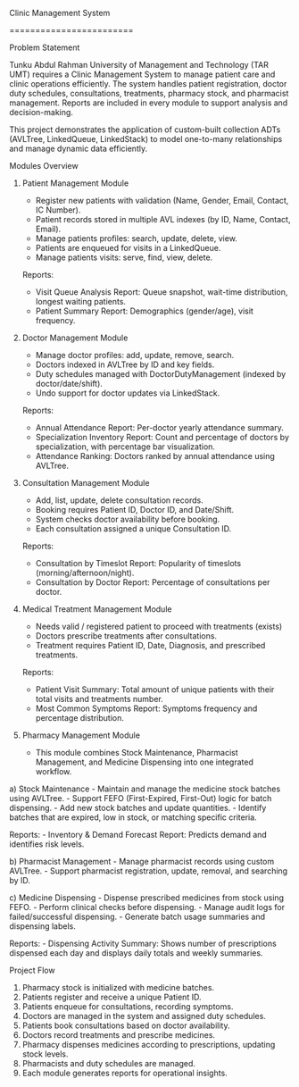 Clinic Management System

========================

Problem Statement

Tunku Abdul Rahman University of Management and Technology (TAR UMT) requires a Clinic Management System to manage patient care and clinic operations efficiently. The system handles patient registration, doctor duty schedules, consultations, treatments, pharmacy stock, and pharmacist management. Reports are included in every module to support analysis and decision-making.

This project demonstrates the application of custom-built collection ADTs (AVLTree, LinkedQueue, LinkedStack) to model one-to-many relationships and manage dynamic data efficiently.

Modules Overview

1. Patient Management Module
	- Register new patients with validation (Name, Gender, Email, Contact, IC Number).
	- Patient records stored in multiple AVL indexes (by ID, Name, Contact, Email).
	- Manage patients profiles: search, update, delete, view.
	- Patients are enqueued for visits in a LinkedQueue<PatientVisit>.
 	- Manage patients visits: serve, find, view, delete.

   Reports:
	- Visit Queue Analysis Report: Queue snapshot, wait-time distribution, longest waiting patients.
	- Patient Summary Report: Demographics (gender/age), visit frequency.

2. Doctor Management Module
	- Manage doctor profiles: add, update, remove, search.
	- Doctors indexed in AVLTree by ID and key fields.
	- Duty schedules managed with DoctorDutyManagement (indexed by doctor/date/shift).
	- Undo support for doctor updates via LinkedStack<Doctor>.

   Reports:
	- Annual Attendance Report: Per-doctor yearly attendance summary.
	- Specialization Inventory Report: Count and percentage of doctors by specialization, with percentage bar visualization.
	- Attendance Ranking: Doctors ranked by annual attendance using AVLTree.

3. Consultation Management Module
	- Add, list, update, delete consultation records.
	- Booking requires Patient ID, Doctor ID, and Date/Shift.
	- System checks doctor availability before booking.
	- Each consultation assigned a unique Consultation ID.

   Reports:
	- Consultation by Timeslot Report: Popularity of timeslots (morning/afternoon/night).
	- Consultation by Doctor Report: Percentage of consultations per doctor.

4. Medical Treatment Management Module
	- Needs valid / registered patient to proceed with treatments (exists)
	- Doctors prescribe treatments after consultations.
	- Treatment requires Patient ID, Date, Diagnosis, and prescribed treatments.

   Reports:
	- Patient Visit Summary: Total amount of unique patients with their total visits and treatments number.
	- Most Common Symptoms Report: Symptoms frequency and percentage distribution.

6. Pharmacy Management Module
	- This module combines Stock Maintenance, Pharmacist Management, and Medicine Dispensing into one integrated workflow.

a) Stock Maintenance
	- Maintain and manage the medicine stock batches using AVLTree<StockBatch>.
	- Support FEFO (First-Expired, First-Out) logic for batch dispensing.
	- Add new stock batches and update quantities.
	- Identify batches that are expired, low in stock, or matching specific criteria.

   Reports:
	- Inventory & Demand Forecast Report: Predicts demand and identifies risk levels.

b) Pharmacist Management
	- Manage pharmacist records using custom AVLTree<Pharmacist>.
	- Support pharmacist registration, update, removal, and searching by ID.

c) Medicine Dispensing
	- Dispense prescribed medicines from stock using FEFO.
	- Perform clinical checks before dispensing.
	- Manage audit logs for failed/successful dispensing.
	- Generate batch usage summaries and dispensing labels.

   Reports:
	- Dispensing Activity Summary: Shows number of prescriptions dispensed each day and displays daily totals and weekly summaries.


Project Flow
1. Pharmacy stock is initialized with medicine batches.
2. Patients register and receive a unique Patient ID.
3. Patients enqueue for consultations, recording symptoms.
4. Doctors are managed in the system and assigned duty schedules.
5. Patients book consultations based on doctor availability.
6. Doctors record treatments and prescribe medicines.
7. Pharmacy dispenses medicines according to prescriptions, updating stock levels.
8. Pharmacists and duty schedules are managed.
9. Each module generates reports for operational insights.
